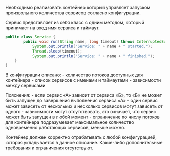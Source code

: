 Необходимо реализовать контейнер который управляет запуском произвольного количества сервисов согласно конфигурации. 

Сервис представляет из себя класс с одним методом, который принимает на вход имя сервиса и таймаут.    
```java
public class Service {
        public void run(String name, long timeout) throws InterruptedException {      
            System.out.println("Service: " + name + " started.");            
            Thread.sleep(timeout);            
            System.out.println("Service: " + name + " finished.");        
    }    
} 
```
В конфигурации описано: - количество потоков доступных для контейнера - список сервисов с именами и таймаутами - зависимости между сервисами


Пояснения: - если сервис «А» зависит от сервиса «Б», то «Б» не может быть запущен до завершения выполнения сервиса «А» - один сервис может зависеть от нескольких и несколько сервисов могут зависеть от одного - зависимости могут отсутствовать, это означает, что сервис может быть запущен в любой момент - ограничение по числу потоков для контейнера подразумевает максимальное количество одновременно работающих сервисов, меньше можно.

Контейнер должен корректно отрабатывать с любой конфигурацией, которая укладывается в данное описание. Какие-либо дополнительные требования и ограничения отсутствуют.
